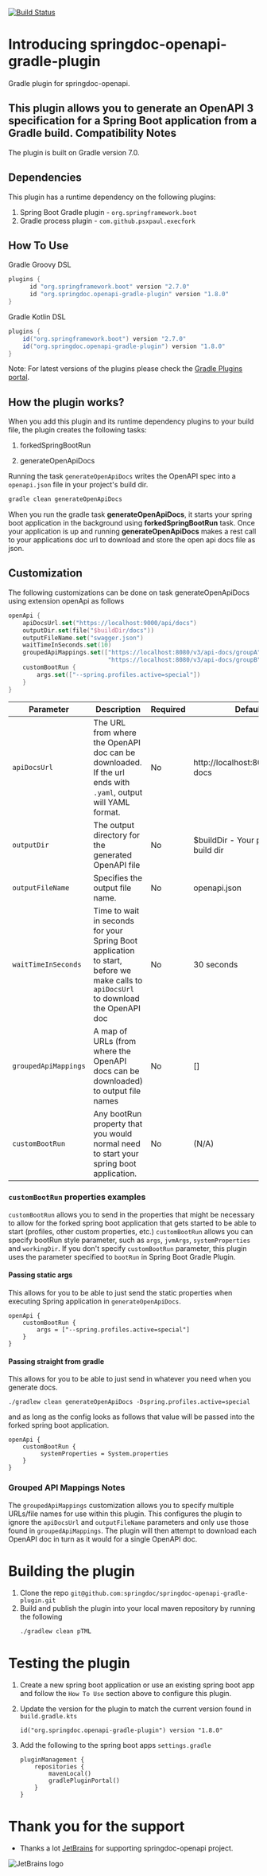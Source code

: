 [![Build Status](https://ci-cd.springdoc.org:8443/buildStatus/icon?job=springdoc-openapi-gradle-IC)](https://ci-cd.springdoc.org:8443/view/springdoc-openapi/job/springdoc-openapi-gradle-IC/)

# Introducing springdoc-openapi-gradle-plugin

Gradle plugin for springdoc-openapi.

This plugin allows you to generate an OpenAPI 3 specification for a Spring Boot
application from a Gradle build.
Compatibility Notes
-------------------

The plugin is built on Gradle version 7.0.

Dependencies
------------
This plugin has a runtime dependency on the following plugins:

1. Spring Boot Gradle plugin - `org.springframework.boot`
2. Gradle process plugin - `com.github.psxpaul.execfork`

How To Use
----------

Gradle Groovy DSL

```groovy
plugins {
      id "org.springframework.boot" version "2.7.0"
      id "org.springdoc.openapi-gradle-plugin" version "1.8.0"
}
```

Gradle Kotlin DSL

```groovy
plugins {
    id("org.springframework.boot") version "2.7.0"
    id("org.springdoc.openapi-gradle-plugin") version "1.8.0"
}
```

Note: For latest versions of the plugins please check
the [Gradle Plugins portal](https://plugins.gradle.org/).

How the plugin works?
------------

When you add this plugin and its runtime dependency plugins to your build file, the plugin
creates the following tasks:

1. forkedSpringBootRun

2. generateOpenApiDocs

Running the task `generateOpenApiDocs` writes the OpenAPI spec into a `openapi.json` file
in your project's build dir.

```bash
gradle clean generateOpenApiDocs
``` 

When you run the gradle task **generateOpenApiDocs**, it starts your spring boot
application in the background using **forkedSpringBootRun** task.
Once your application is up and running **generateOpenApiDocs** makes a rest call to your
applications doc url to download and store the open api docs file as json.


Customization
-------------

The following customizations can be done on task generateOpenApiDocs using extension
openApi as follows

```kotlin
openApi {
    apiDocsUrl.set("https://localhost:9000/api/docs")
    outputDir.set(file("$buildDir/docs"))
    outputFileName.set("swagger.json")
    waitTimeInSeconds.set(10)
    groupedApiMappings.set(["https://localhost:8080/v3/api-docs/groupA" to "swagger-groupA.json",
                            "https://localhost:8080/v3/api-docs/groupB" to "swagger-groupB.json"])
    customBootRun {
        args.set(["--spring.profiles.active=special"]) 
    }
}
```

| Parameter            | Description                                                                                                                         | Required | Default                              |
|----------------------|-------------------------------------------------------------------------------------------------------------------------------------|----------|--------------------------------------|
| `apiDocsUrl`         | The URL from where the OpenAPI doc can be downloaded. If the url ends with `.yaml`, output will YAML format.                                                                                 | No       | http://localhost:8080/v3/api-docs    |
| `outputDir`          | The output directory for the generated OpenAPI file                                                                                 | No       | $buildDir - Your project's build dir |
| `outputFileName`     | Specifies the output file name.                            | No       | openapi.json                         |
| `waitTimeInSeconds`  | Time to wait in seconds for your Spring Boot application to start, before we make calls to `apiDocsUrl` to download the OpenAPI doc | No       | 30 seconds                           |
| `groupedApiMappings` | A map of URLs (from where the OpenAPI docs can be downloaded) to output file names                                                  | No       | []                                   |
| `customBootRun`      | Any bootRun property that you would normal need to start your spring boot application.                                              | No       | (N/A)                                |

### `customBootRun` properties examples

`customBootRun` allows you to send in the properties that might be necessary to allow for
the forked spring boot application that gets started
to be able to start (profiles, other custom properties, etc.)
`customBootRun` allows you can specify bootRun style parameter, such
as `args`, `jvmArgs`, `systemProperties` and `workingDir`.
If you don't specify `customBootRun` parameter, this plugin uses the parameter specified
to `bootRun` in Spring Boot Gradle Plugin.

#### Passing static args

This allows for you to be able to just send the static properties when executing Spring
application in `generateOpenApiDocs`.

```
openApi {
    customBootRun {
        args = ["--spring.profiles.active=special"] 
    }
}
```

#### Passing straight from gradle

This allows for you to be able to just send in whatever you need when you generate docs.

`./gradlew clean generateOpenApiDocs -Dspring.profiles.active=special`

and as long as the config looks as follows that value will be passed into the forked
spring boot application.

```
openApi {
    customBootRun {
         systemProperties = System.properties
    }
}
```

### Grouped API Mappings Notes

The `groupedApiMappings` customization allows you to specify multiple URLs/file names for
use within this plugin. This configures the plugin to ignore the `apiDocsUrl`
and `outputFileName` parameters and only use those found in `groupedApiMappings`. The
plugin will then attempt to download each OpenAPI doc in turn as it would for a single
OpenAPI doc.

# Building the plugin

1. Clone the repo `git@github.com:springdoc/springdoc-openapi-gradle-plugin.git`
2. Build and publish the plugin into your local maven repository by running the following
    ```
    ./gradlew clean pTML
   ```

# Testing the plugin

1. Create a new spring boot application or use an existing spring boot app and follow
   the `How To Use` section above to configure this plugin.
2. Update the version for the plugin to match the current version found
   in `build.gradle.kts`

    ```
    id("org.springdoc.openapi-gradle-plugin") version "1.8.0"
    ```

3. Add the following to the spring boot apps `settings.gradle`

    ```
    pluginManagement {
        repositories {
            mavenLocal()
            gradlePluginPortal()
        }
    }
    ```

# **Thank you for the support**

* Thanks a lot [JetBrains](https://www.jetbrains.com/?from=springdoc-openapi) for
  supporting springdoc-openapi project.

![JetBrains logo](https://springdoc.org/img/jetbrains.svg)
